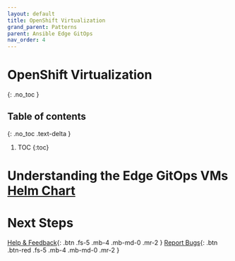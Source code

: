 ```yaml
---
layout: default
title: OpenShift Virtualization
grand_parent: Patterns
parent: Ansible Edge GitOps
nav_order: 4
---
```


# OpenShift Virtualization

{: .no_toc }

## Table of contents

{: .no_toc .text-delta }

1. TOC
{:toc}

# Understanding the Edge GitOps VMs [Helm Chart](https://github.com/hybrid-cloud-patterns/ansible-edge-gitops/tree/main/charts/hub/edge-gitops-vms)

# Next Steps

[Help & Feedback](https://groups.google.com/g/hybrid-cloud-patterns){: .btn .fs-5 .mb-4 .mb-md-0 .mr-2 }
[Report Bugs](https://github.com/hybrid-cloud-patterns/ansible-edge-gitops/issues){: .btn .btn-red .fs-5 .mb-4 .mb-md-0 .mr-2 }
